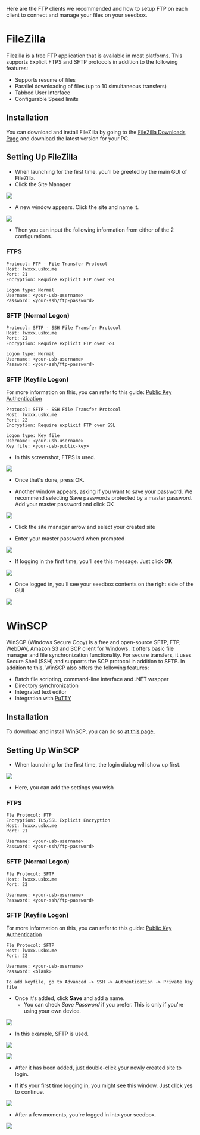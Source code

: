 Here are the FTP clients we recommended and how to setup FTP on each client to connect and manage your files on your seedbox.

# FileZilla

Filezilla is a free FTP application that is available in most platforms. This supports Explicit FTPS and SFTP protocols in addition to the following features:

* Supports resume of files
* Parallel downloading of files (up to 10 simultaneous transfers)
* Tabbed User Interface
* Configurable Speed limits

## Installation

You can download and install FileZilla by going to the [FileZilla Downloads Page](https://filezilla-project.org/download.php?show_all=1) and download the latest version for your PC.

## Setting Up FileZilla

* When launching for the first time, you'll be greeted by the main GUI of FileZilla.
* Click the Site Manager

![](https://docs.usbx.me/uploads/images/gallery/2020-04/image-1586891413312.png)

* A new window appears. Click the site and name it.

![](https://docs.usbx.me/uploads/images/gallery/2020-04/image-1586891738433.png)

* Then you can input the following information from either of the 2 configurations.

### FTPS

```
Protocol: FTP - File Transfer Protocol
Host: lwxxx.usbx.me
Port: 21
Encryption: Require explicit FTP over SSL

Logon type: Normal
Username: <your-usb-username>
Password: <your-ssh/ftp-password>
```
### SFTP (Normal Logon)

```
Protocol: SFTP - SSH File Transfer Protocol
Host: lwxxx.usbx.me
Port: 22
Encryption: Require explicit FTP over SSL

Logon type: Normal
Username: <your-usb-username>
Password: <your-ssh/ftp-password>
```

### SFTP (Keyfile Logon)

For more information on this, you can refer to this guide: [Public Key Authentication](https://docs.usbx.me/books/secure-shell-%28ssh%29/page/public-key-authentication)
```
Protocol: SFTP - SSH File Transfer Protocol
Host: lwxxx.usbx.me
Port: 22
Encryption: Require explicit FTP over SSL

Logon type: Key file
Username: <your-usb-username>
Key file: <your-usb-public-key>
```

* In this screenshot, FTPS is used.

![](https://docs.usbx.me/uploads/images/gallery/2020-04/scaled-1680-/image-1586892224176.png)

* Once that's done, press OK.

* Another window appears, asking if you want to save your password. We recommend selecting Save passwords protected by a master password. Add your master password and click OK

![](https://docs.usbx.me/uploads/images/gallery/2020-04/image-1587050535259.png)

* Click the site manager arrow and select your created site

* Enter your master password when prompted

![](https://docs.usbx.me/uploads/images/gallery/2020-04/image-1587050740418.png)


* If logging in the first time, you'll see this message. Just click **OK**

![](https://docs.usbx.me/uploads/images/gallery/2020-04/image-1587050806591.png)


* Once logged in, you'll see your seedbox contents on the right side of the GUI

![](https://docs.usbx.me/uploads/images/gallery/2020-04/image-1587051017826.png)


# WinSCP

WinSCP (Windows Secure Copy) is a free and open-source SFTP, FTP, WebDAV, Amazon S3 and SCP client for Windows. It offers basic file manager and file synchronization functionality. For secure transfers, it uses Secure Shell (SSH) and supports the SCP protocol in addition to SFTP. In addition to this, WinSCP also offers the following features:

* Batch file scripting, command-line interface and .NET wrapper
* Directory synchronization
* Integrated text editor
* Integration with [PuTTY](https://www.chiark.greenend.org.uk/~sgtatham/putty/)

## Installation

To download and install WinSCP, you can do so [at this page.](https://winscp.net/eng/download.php)

 ## Setting Up WinSCP

* When launching for the first time, the login dialog will show up first.

![](https://docs.usbx.me/uploads/images/gallery/2020-04/image-1587142367395.png)


* Here, you can add the settings you wish

### FTPS

```
Fle Protocol: FTP
Encryption: TLS/SSL Explicit Encryption
Host: lwxxx.usbx.me
Port: 21

Username: <your-usb-username>
Password: <your-ssh/ftp-password>
```
### SFTP (Normal Logon)

```
Fle Protocol: SFTP
Host: lwxxx.usbx.me
Port: 22

Username: <your-usb-username>
Password: <your-ssh/ftp-password>
```

### SFTP (Keyfile Logon)

For more information on this, you can refer to this guide: [Public Key Authentication](https://docs.usbx.me/books/secure-shell-%28ssh%29/page/public-key-authentication)
```
Fle Protocol: SFTP
Host: lwxxx.usbx.me
Port: 22

Username: <your-usb-username>
Password: <blank>

To add keyfile, go to Advanced -> SSH -> Authentication -> Private key file
```

* Once it's added, click **Save** and add a name.
  * You can check *Save Password* if you prefer. This is only if you're using your own device.

![](https://docs.usbx.me/uploads/images/gallery/2020-04/image-1587144533204.png)


* In this example, SFTP is used.

![](https://docs.usbx.me/uploads/images/gallery/2020-04/image-1587144581113.png)


![](https://docs.usbx.me/uploads/images/gallery/2020-04/image-1587144322005.png)


* After it has been added, just double-click your newly created site to login.

* If it's your first time logging in, you might see this window. Just click yes to continue.

![](https://docs.usbx.me/uploads/images/gallery/2020-04/image-1587144805852.png)


* After a few moments, you're logged in into your seedbox.

![](https://docs.usbx.me/uploads/images/gallery/2020-04/image-1587144888862.png)
